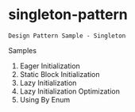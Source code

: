 # singleton-pattern

    Design Pattern Sample - Singleton

Samples

1) Eager Initialization
2) Static Block Initialization
3) Lazy Initialization
4) Lazy Initialization Optimization
5) Using By Enum